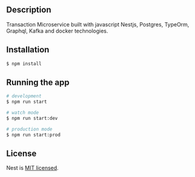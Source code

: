 ## Description
Transaction Microservice built with javascript Nestjs, Postgres, TypeOrm, Graphql, Kafka and docker technologies.

## Installation

```bash
$ npm install
```

## Running the app

```bash
# development
$ npm run start

# watch mode
$ npm run start:dev

# production mode
$ npm run start:prod
```

## License

Nest is [MIT licensed](LICENSE).

